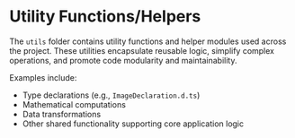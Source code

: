 # Utility Functions/Helpers

The `utils` folder contains utility functions and helper modules used across the project. These utilities encapsulate reusable logic, simplify complex operations, and promote code modularity and maintainability.

Examples include:

- Type declarations (e.g., `ImageDeclaration.d.ts`)
- Mathematical computations
- Data transformations
- Other shared functionality supporting core application logic
